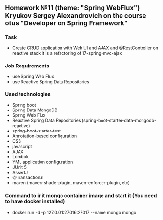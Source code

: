 ## Homework №11 (theme: "Spring WebFlux") Kryukov Sergey Alexandrovich on the course otus "Developer on Spring Framework"

### Task
* Create CRUD application with Web UI and AJAX and @RestController on reactive stack
It is a refactoring of 17-spring-mvc-ajax

### Job Requirements
* use Spring Web Flux
* use Reactive Spring Data Repositories

### Used technologies
* Spring boot
* Spring Data MongoDB
* Spring Web Flux
* Reactive Spring Data Repositories (spring-boot-starter-data-mongodb-reactive)
* spring-boot-starter-test
* Annotation-based configuration
* CSS
* javascript
* AJAX
* Lombok
* YML application configuration
* JUnit 5
* AssertJ
* @Transactional
* maven (maven-shade-plugin, maven-enforcer-plugin, etc)

### Command to init mongo container image and start it (You need to have docker installed)
* docker run -d -p 127.0.0.1:27016:27017 --name mongo mongo